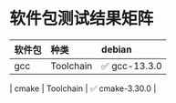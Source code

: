 # 软件包测试结果矩阵

| 软件包 | 种类 | debian |
|:------|:-----| :-------|
| gcc | Toolchain | ✅ gcc-13.3.0 |

| cmake | Toolchain | ✅ cmake-3.30.0 |

